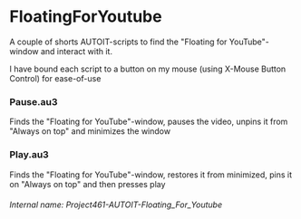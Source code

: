 # FloatingForYoutube
A couple of shorts AUTOIT-scripts to find the "Floating for YouTube"-window and interact with it.

I have bound each script to a button on my mouse (using X-Mouse Button Control) for ease-of-use

### Pause.au3
Finds the "Floating for YouTube"-window, pauses the video, unpins it from "Always on top" and minimizes the window

### Play.au3
Finds the "Floating for YouTube"-window, restores it from minimized, pins it on "Always on top" and then presses play

###### _Internal name: Project461-AUTOIT-Floating_For_Youtube_
